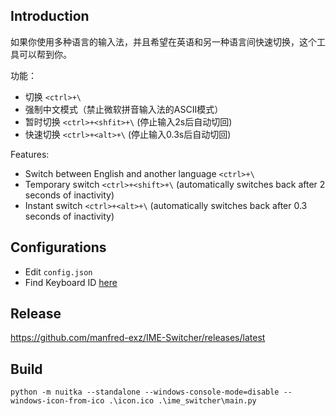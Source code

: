 ## Introduction

如果你使用多种语言的输入法，并且希望在英语和另一种语言间快速切换，这个工具可以帮到你。

功能：
- 切换 `<ctrl>+\`
- 强制中文模式（禁止微软拼音输入法的ASCII模式）
- 暂时切换 `<ctrl>+<shfit>+\` (停止输入2s后自动切回)
- 快速切换 `<ctrl>+<alt>+\` (停止输入0.3s后自动切回)

Features:
- Switch between English and another language `<ctrl>+\`
- Temporary switch `<ctrl>+<shift>+\` (automatically switches back after 2 seconds of inactivity)
- Instant switch `<ctrl>+<alt>+\` (automatically switches back after 0.3 seconds of inactivity)

## Configurations
- Edit `config.json`
- Find Keyboard ID [here](https://learn.microsoft.com/en-us/windows-hardware/manufacture/desktop/windows-language-pack-default-values?view=windows-11)

## Release

https://github.com/manfred-exz/IME-Switcher/releases/latest

## Build

```
python -m nuitka --standalone --windows-console-mode=disable --windows-icon-from-ico .\icon.ico .\ime_switcher\main.py
```
